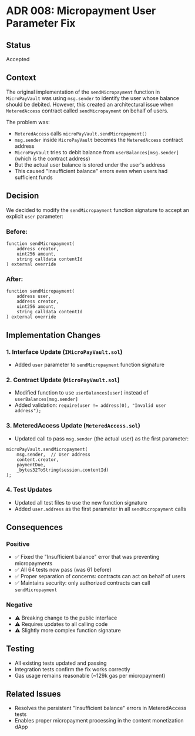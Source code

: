 # ADR 008: Micropayment User Parameter Fix

## Status
Accepted

## Context
The original implementation of the `sendMicropayment` function in `MicroPayVault` was using `msg.sender` to identify the user whose balance should be debited. However, this created an architectural issue when `MeteredAccess` contract called `sendMicropayment` on behalf of users.

The problem was:
- `MeteredAccess` calls `microPayVault.sendMicropayment()`
- `msg.sender` inside `MicroPayVault` becomes the `MeteredAccess` contract address
- `MicroPayVault` tries to debit balance from `userBalances[msg.sender]` (which is the contract address)
- But the actual user balance is stored under the user's address
- This caused "Insufficient balance" errors even when users had sufficient funds

## Decision
We decided to modify the `sendMicropayment` function signature to accept an explicit `user` parameter:

### Before:
```solidity
function sendMicropayment(
    address creator, 
    uint256 amount, 
    string calldata contentId
) external override
```

### After:
```solidity
function sendMicropayment(
    address user,
    address creator, 
    uint256 amount, 
    string calldata contentId
) external override
```

## Implementation Changes

### 1. Interface Update (`IMicroPayVault.sol`)
- Added `user` parameter to `sendMicropayment` function signature

### 2. Contract Update (`MicroPayVault.sol`)
- Modified function to use `userBalances[user]` instead of `userBalances[msg.sender]`
- Added validation: `require(user != address(0), "Invalid user address");`

### 3. MeteredAccess Update (`MeteredAccess.sol`)
- Updated call to pass `msg.sender` (the actual user) as the first parameter:
```solidity
microPayVault.sendMicropayment(
    msg.sender,  // User address
    content.creator,
    paymentDue,
    _bytes32ToString(session.contentId)
);
```

### 4. Test Updates
- Updated all test files to use the new function signature
- Added `user.address` as the first parameter in all `sendMicropayment` calls

## Consequences

### Positive
- ✅ Fixed the "Insufficient balance" error that was preventing micropayments
- ✅ All 64 tests now pass (was 61 before)
- ✅ Proper separation of concerns: contracts can act on behalf of users
- ✅ Maintains security: only authorized contracts can call `sendMicropayment`

### Negative
- ⚠️ Breaking change to the public interface
- ⚠️ Requires updates to all calling code
- ⚠️ Slightly more complex function signature

## Testing
- All existing tests updated and passing
- Integration tests confirm the fix works correctly
- Gas usage remains reasonable (~129k gas per micropayment)

## Related Issues
- Resolves the persistent "Insufficient balance" errors in MeteredAccess tests
- Enables proper micropayment processing in the content monetization dApp

